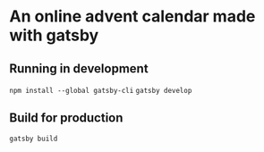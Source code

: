 # An online advent calendar made with gatsby

## Running in development
`npm install --global gatsby-cli`
`gatsby develop`

## Build for production
`gatsby build`